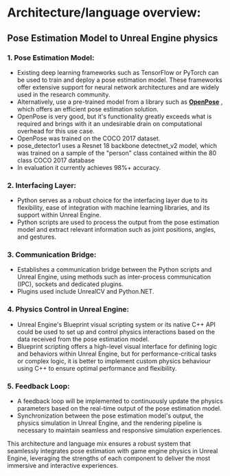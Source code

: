 # Architecture/language overview: 

## Pose Estimation Model to Unreal Engine physics


### 1. Pose Estimation Model:  
* Existing deep learning frameworks such as TensorFlow or PyTorch can be used to train and deploy a pose estimation model. These frameworks offer 
  extensive support for neural network architectures and are widely used in the research community.  
* Alternatively, use a pre-trained model from a library such as [__OpenPose__](https://github.com/CMU-Perceptual-Computing-Lab/openpose/blob/master/doc/installation/0_index.md) , which offers an efficient pose estimation solution.
* OpenPose is very good, but it's functionality greatly exceeds what is required and brings with it an undesirable drain on computational overhead
  for this use case.  
* OpenPose was trained on the COCO 2017 dataset.  
* pose_detector1 uses a Resnet 18 backbone detectnet_v2 model, which was trained on a sample of the "person" class contained within the 80 class COCO 2017 database
* In evaluation it currently achieves 98%+ accuracy. 
  
###    2. Interfacing Layer:  
* Python serves as a robust choice for the interfacing layer due to its flexibility, ease of integration with machine learning libraries, 
  and its support within Unreal Engine.  
* Python scripts are used to process the output from the pose estimation model and extract relevant information such as joint positions, 
  angles, and gestures.
  
###    3. Communication Bridge:  
* Establishes a communication bridge between the Python scripts and Unreal Engine, using methods such as inter-process communication (IPC), 
  sockets and dedicated plugins.  
* Plugins used include UnrealCV and Python.NET.
  
###    4. Physics Control in Unreal Engine:  
* Unreal Engine's Blueprint visual scripting system or its native C++ API could be used to set up and control physics interactions based 
  on the data received from the pose estimation model.  
* Blueprint scripting offers a high-level visual interface for defining logic and behaviors within Unreal Engine, but for performance-critical 
  tasks or complex logic, it is better to implement custom physics behaviour using C++ to ensure optimal performance and flexibility.
  
###    5. Feedback Loop:  
* A feedback loop will be implemented to continuously update the physics parameters based on the real-time output of the pose estimation model.
* Synchronization between the pose estimation model's output, the physics simulation in Unreal Engine, and the rendering pipeline is necessary 
  to maintain seamless and responsive simulation experiences.  
        
This architecture and language mix ensures a robust system that seamlessly integrates pose estimation with game engine physics in Unreal Engine, leveraging the strengths of each component to deliver the most immersive and interactive experiences.
